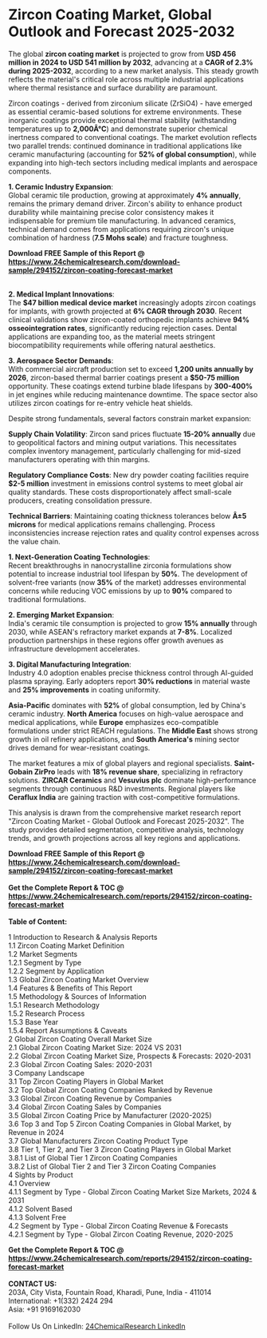 <h1>Zircon Coating Market, Global Outlook and Forecast 2025-2032</h1><p>The global <strong>zircon coating market</strong> is projected to grow from <strong>USD 456 million in 2024 to USD 541 million by 2032</strong>, advancing at a <strong>CAGR of 2.3% during 2025-2032</strong>, according to a new market analysis. This steady growth reflects the material's critical role across multiple industrial applications where thermal resistance and surface durability are paramount.</p><p>Zircon coatings - derived from zirconium silicate (ZrSiO4) - have emerged as essential ceramic-based solutions for extreme environments. These inorganic coatings provide exceptional thermal stability (withstanding temperatures up to <strong>2,000Â°C</strong>) and demonstrate superior chemical inertness compared to conventional coatings. The market evolution reflects two parallel trends: continued dominance in traditional applications like ceramic manufacturing (accounting for <strong>52% of global consumption</strong>), while expanding into high-tech sectors including medical implants and aerospace components.</p><p><strong>1. Ceramic Industry Expansion</strong>:<br>
Global ceramic tile production, growing at approximately <strong>4% annually</strong>, remains the primary demand driver. Zircon's ability to enhance product durability while maintaining precise color consistency makes it indispensable for premium tile manufacturing. In advanced ceramics, technical demand comes from applications requiring zircon's unique combination of hardness (<strong>7.5 Mohs scale</strong>) and fracture toughness.</p><div><b>Download FREE Sample of this Report @ 
            <a href="https://www.24chemicalresearch.com/download-sample/294152/zircon-coating-forecast-market">
            https://www.24chemicalresearch.com/download-sample/294152/zircon-coating-forecast-market</a></b></div><br><p><strong>2. Medical Implant Innovations</strong>:<br>
The <strong>$47 billion medical device market</strong> increasingly adopts zircon coatings for implants, with growth projected at <strong>6% CAGR through 2030</strong>. Recent clinical validations show zircon-coated orthopedic implants achieve <strong>94% osseointegration rates</strong>, significantly reducing rejection cases. Dental applications are expanding too, as the material meets stringent biocompatibility requirements while offering natural aesthetics.</p><p><strong>3. Aerospace Sector Demands</strong>:<br>
With commercial aircraft production set to exceed <strong>1,200 units annually by 2026</strong>, zircon-based thermal barrier coatings present a <strong>$50-75 million</strong> opportunity. These coatings extend turbine blade lifespans by <strong>300-400%</strong> in jet engines while reducing maintenance downtime. The space sector also utilizes zircon coatings for re-entry vehicle heat shields.</p><p>Despite strong fundamentals, several factors constrain market expansion:</p><p><strong>Supply Chain Volatility</strong>: Zircon sand prices fluctuate <strong>15-20% annually</strong> due to geopolitical factors and mining output variations. This necessitates complex inventory management, particularly challenging for mid-sized manufacturers operating with thin margins.</p><p><strong>Regulatory Compliance Costs</strong>: New dry powder coating facilities require <strong>$2-5 million</strong> investment in emissions control systems to meet global air quality standards. These costs disproportionately affect small-scale producers, creating consolidation pressure.</p><p><strong>Technical Barriers</strong>: Maintaining coating thickness tolerances below <strong>Â±5 microns</strong> for medical applications remains challenging. Process inconsistencies increase rejection rates and quality control expenses across the value chain.</p><p><strong>1. Next-Generation Coating Technologies</strong>:<br>
Recent breakthroughs in nanocrystalline zirconia formulations show potential to increase industrial tool lifespan by <strong>50%</strong>. The development of solvent-free variants (now <strong>35%</strong> of the market) addresses environmental concerns while reducing VOC emissions by up to <strong>90%</strong> compared to traditional formulations.</p><p><strong>2. Emerging Market Expansion</strong>:<br>
India's ceramic tile consumption is projected to grow <strong>15% annually</strong> through 2030, while ASEAN's refractory market expands at <strong>7-8%</strong>. Localized production partnerships in these regions offer growth avenues as infrastructure development accelerates.</p><p><strong>3. Digital Manufacturing Integration</strong>:<br>
Industry 4.0 adoption enables precise thickness control through AI-guided plasma spraying. Early adopters report <strong>30% reductions</strong> in material waste and <strong>25% improvements</strong> in coating uniformity.</p><p><strong>Asia-Pacific</strong> dominates with <strong>52%</strong> of global consumption, led by China's ceramic industry. <strong>North America</strong> focuses on high-value aerospace and medical applications, while <strong>Europe</strong> emphasizes eco-compatible formulations under strict REACH regulations. The <strong>Middle East</strong> shows strong growth in oil refinery applications, and <strong>South America's</strong> mining sector drives demand for wear-resistant coatings.</p><p>The market features a mix of global players and regional specialists. <strong>Saint-Gobain ZirPro</strong> leads with <strong>18% revenue share</strong>, specializing in refractory solutions. <strong>ZIRCAR Ceramics</strong> and <strong>Vesuvius plc</strong> dominate high-performance segments through continuous R&amp;D investments. Regional players like <strong>Ceraflux India</strong> are gaining traction with cost-competitive formulations.</p><p>This analysis is drawn from the comprehensive market research report "Zircon Coating Market - Global Outlook and Forecast 2025-2032". The study provides detailed segmentation, competitive analysis, technology trends, and growth projections across all key regions and applications.</p><div><b>Download FREE Sample of this Report @ 
            <a href="https://www.24chemicalresearch.com/download-sample/294152/zircon-coating-forecast-market">
            https://www.24chemicalresearch.com/download-sample/294152/zircon-coating-forecast-market</a></b></div><br><div><b>Get the Complete Report & TOC @ 
            <a href="https://www.24chemicalresearch.com/reports/294152/zircon-coating-forecast-market">
            https://www.24chemicalresearch.com/reports/294152/zircon-coating-forecast-market</a></b></div><br>
            <b>Table of Content:</b><p>1 Introduction to Research & Analysis Reports<br />
 1.1 Zircon Coating Market Definition<br />
 1.2 Market Segments<br />
 1.2.1 Segment by Type<br />
 1.2.2 Segment by Application<br />
 1.3 Global Zircon Coating Market Overview<br />
 1.4 Features & Benefits of This Report<br />
 1.5 Methodology & Sources of Information<br />
 1.5.1 Research Methodology<br />
 1.5.2 Research Process<br />
 1.5.3 Base Year<br />
 1.5.4 Report Assumptions & Caveats<br />
2 Global Zircon Coating Overall Market Size<br />
 2.1 Global Zircon Coating Market Size: 2024 VS 2031<br />
 2.2 Global Zircon Coating Market Size, Prospects & Forecasts: 2020-2031<br />
 2.3 Global Zircon Coating Sales: 2020-2031<br />
3 Company Landscape<br />
 3.1 Top Zircon Coating Players in Global Market<br />
 3.2 Top Global Zircon Coating Companies Ranked by Revenue<br />
 3.3 Global Zircon Coating Revenue by Companies<br />
 3.4 Global Zircon Coating Sales by Companies<br />
 3.5 Global Zircon Coating Price by Manufacturer (2020-2025)<br />
 3.6 Top 3 and Top 5 Zircon Coating Companies in Global Market, by Revenue in 2024<br />
 3.7 Global Manufacturers Zircon Coating Product Type<br />
 3.8 Tier 1, Tier 2, and Tier 3 Zircon Coating Players in Global Market<br />
 3.8.1 List of Global Tier 1 Zircon Coating Companies<br />
 3.8.2 List of Global Tier 2 and Tier 3 Zircon Coating Companies<br />
4 Sights by Product<br />
 4.1 Overview<br />
 4.1.1 Segment by Type - Global Zircon Coating Market Size Markets, 2024 & 2031<br />
 4.1.2 Solvent Based<br />
 4.1.3 Solvent Free<br />
 4.2 Segment by Type - Global Zircon Coating Revenue & Forecasts<br />
 4.2.1 Segment by Type - Global Zircon Coating Revenue, 2020-2025<br />
 </p><div><b>Get the Complete Report & TOC @ 
            <a href="https://www.24chemicalresearch.com/reports/294152/zircon-coating-forecast-market">
            https://www.24chemicalresearch.com/reports/294152/zircon-coating-forecast-market</a></b></div><br><b>CONTACT US:</b><br>
            203A, City Vista, Fountain Road, Kharadi, Pune, India - 411014<br>
            International: +1(332) 2424 294<br>
            Asia: +91 9169162030 <br><br>
            Follow Us On LinkedIn: <a href="https://www.linkedin.com/company/24chemicalresearch/">24ChemicalResearch LinkedIn</a>